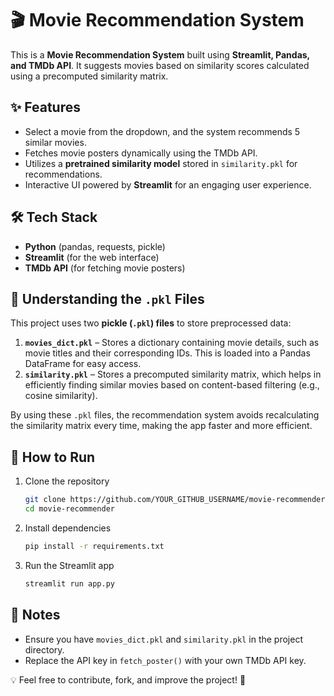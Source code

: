 # 🎬 Movie Recommendation System  

This is a **Movie Recommendation System** built using **Streamlit, Pandas, and TMDb API**. It suggests movies based on similarity scores calculated using a precomputed similarity matrix.  

## ✨ Features  
- Select a movie from the dropdown, and the system recommends 5 similar movies.  
- Fetches movie posters dynamically using the TMDb API.  
- Utilizes a **pretrained similarity model** stored in `similarity.pkl` for recommendations.  
- Interactive UI powered by **Streamlit** for an engaging user experience.  

## 🛠 Tech Stack  
- **Python** (pandas, requests, pickle)  
- **Streamlit** (for the web interface)  
- **TMDb API** (for fetching movie posters)  

## 📂 Understanding the `.pkl` Files  
This project uses two **pickle (`.pkl`) files** to store preprocessed data:  
1. **`movies_dict.pkl`** – Stores a dictionary containing movie details, such as movie titles and their corresponding IDs. This is loaded into a Pandas DataFrame for easy access.  
2. **`similarity.pkl`** – Stores a precomputed similarity matrix, which helps in efficiently finding similar movies based on content-based filtering (e.g., cosine similarity).  

By using these `.pkl` files, the recommendation system avoids recalculating the similarity matrix every time, making the app faster and more efficient.  

## 🚀 How to Run  
1. Clone the repository  
   ```bash
   git clone https://github.com/YOUR_GITHUB_USERNAME/movie-recommender.git
   cd movie-recommender
   ```  
2. Install dependencies  
   ```bash
   pip install -r requirements.txt
   ```  
3. Run the Streamlit app  
   ```bash
   streamlit run app.py
   ```  

## 📌 Notes  
- Ensure you have `movies_dict.pkl` and `similarity.pkl` in the project directory.  
- Replace the API key in `fetch_poster()` with your own TMDb API key.  

💡 Feel free to contribute, fork, and improve the project! 🚀
